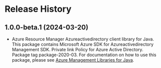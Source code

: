 # Release History

## 1.0.0-beta.1 (2024-03-20)

- Azure Resource Manager Azureactivedirectory client library for Java. This package contains Microsoft Azure SDK for Azureactivedirectory Management SDK. Private link Policy for Azure Active Directory. Package tag package-2020-03. For documentation on how to use this package, please see [Azure Management Libraries for Java](https://aka.ms/azsdk/java/mgmt).
